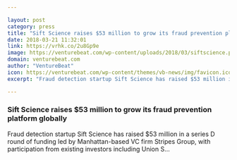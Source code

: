 ```yaml
---

layout: post
category: press
title: "Sift Science raises $53 million to grow its fraud prevention platform globally"
date: 2018-03-21 11:32:01
link: https://vrhk.co/2u8Gp9e
image: https://venturebeat.com/wp-content/uploads/2018/03/siftscience.png?fit=1619%2C1000&strip=all
domain: venturebeat.com
author: "VentureBeat"
icon: https://venturebeat.com/wp-content/themes/vb-news/img/favicon.ico
excerpt: "Fraud detection startup Sift Science has raised $53 million in a series D round of funding led by Manhattan-based VC firm Stripes Group, with participation from existing investors including Union S…"

---
```


### Sift Science raises $53 million to grow its fraud prevention platform globally

Fraud detection startup Sift Science has raised $53 million in a series D round of funding led by Manhattan-based VC firm Stripes Group, with participation from existing investors including Union S…